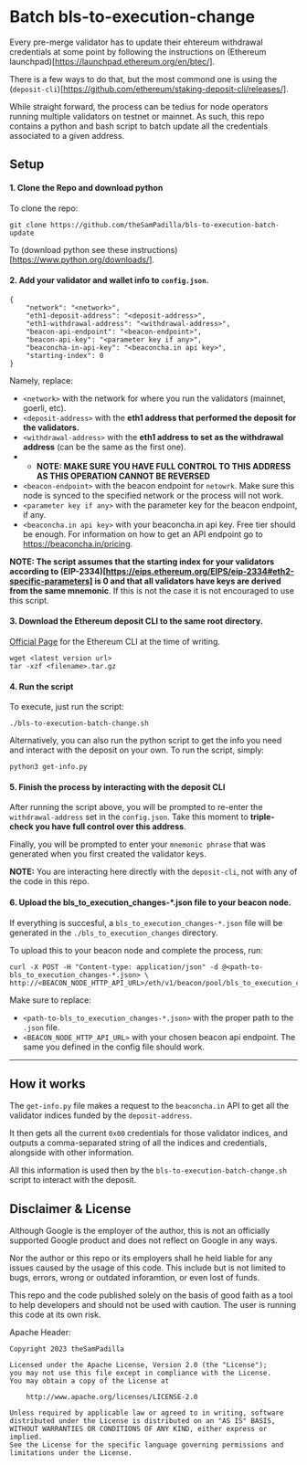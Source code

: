 # Batch bls-to-execution-change
Every pre-merge validator has to update their ehtereum withdrawal credentials at some point by following the instructions on (Ethereum launchpad)[https://launchpad.ethereum.org/en/btec/].

There is a few ways to do that, but the most commond one is using the (`deposit-cli`)[https://github.com/ethereum/staking-deposit-cli/releases/].

While straight forward, the process can be tedius for node operators running multiple validators on testnet or mainnet. As such, this repo contains a python and bash script to batch update all the credentials associated to a given address.

## Setup
#### 1. Clone the Repo and download python
To clone the repo:
```
git clone https://github.com/theSamPadilla/bls-to-execution-batch-update
```

To (download python see these instructions)[https://www.python.org/downloads/].

#### 2. Add your validator and wallet info to `config.json`.
```
{
    "network": "<network>",
    "eth1-deposit-address": "<deposit-address>",
    "eth1-withdrawal-address": "<withdrawal-address>",
    "beacon-api-endpoint": "<beacon-endpoint>",
    "beacon-api-key": "<parameter key if any>",
    "beaconcha-in-api-key": "<beaconcha.in api key>",
    "starting-index": 0
}
```
Namely, replace:
- `<network>` with the network for where you run the validators (mainnet, goerli, etc).
- `<deposit-address>` with the **eth1 address that performed the deposit for the validators.**
- `<withdrawal-address>` with the **eth1 address to set as the withdrawal address** (can be the same as the first one).
- - **NOTE: MAKE SURE YOU HAVE FULL CONTROL TO THIS ADDRESS AS THIS OPERATION CANNOT BE REVERSED**
- `<beacon-endpoint>` with the beacon endpoint for `netowrk`. Make sure this node is synced to the specified network or the process will not work.
- `<parameter key if any>` with the parameter key for the beacon endpoint, if any.
- `<beaconcha.in api key>` with your beaconcha.in api key. Free tier should be enough. For information on how to get an API endpoint go to https://beaconcha.in/pricing.

**NOTE: The script assumes that the starting index for your validators according to (EIP-2334)[https://eips.ethereum.org/EIPS/eip-2334#eth2-specific-parameters] is 0 and that all validators have keys are derived from the same mnemonic**. If this is not the case it is not encouraged to use this script.

#### 3. Download the Ethereum deposit CLI to the same root directory.
[Official Page](https://github.com/ethereum/staking-deposit-cli/releases/) for the Ethereum CLI at the time of writing.
```
wget <latest version url>
tar -xzf <filename>.tar.gz
```

#### 4. Run the script
To execute, just run the script:
```
./bls-to-execution-batch-change.sh
```

Alternatively, you can also run the python script to get the info you need and interact with the deposit on your own. To run the script, simply:
```
python3 get-info.py
```

#### 5. Finish the process by interacting with the deposit CLI
After running the script above, you will be prompted to re-enter the `withdrawal-address` set in the `config.json`. Take this moment to **triple-check you have full control over this address**.

Finally, you will be prompted to enter your `mnemonic phrase` that was generated when you first created the validator keys.

**NOTE:** You are interacting here directly with the `deposit-cli`, not with any of the code in this repo.

#### 6. Upload the bls_to_execution_changes-*.json file to your beacon node.
If everything is succesful, a `bls_to_execution_changes-*.json` file will be generated in the `./bls_to_execution_changes` directory.

To upload this to your beacon node and complete the process, run:
```
curl -X POST -H "Content-type: application/json" -d @<path-to-bls_to_execution_changes-*.json> \
http://<BEACON_NODE_HTTP_API_URL>/eth/v1/beacon/pool/bls_to_execution_changes
```

Make sure to replace:
- `<path-to-bls_to_execution_changes-*.json>` with the proper path to the `.json` file.
- `<BEACON_NODE_HTTP_API_URL>` with your chosen beacon api endpoint. The same you defined in the config file should work.

---

## How it works
The `get-info.py` file makes a request to the `beaconcha.in` API to get all the validator indices funded by the `deposit-address`.

It then gets all the current `0x00` credentials for those validator indices, and outputs a comma-separated string of all the indices and credentials, alongside with other information.

All this information is used then by the `bls-to-execution-batch-change.sh` script to interact with the deposit.

## Disclaimer & License
Although Google is the employer of the author, this is not an officially supported Google product and does not reflect on Google in any ways.

Nor the author or this repo or its employers shall he held liable for any issues caused by the usage of this code. This include but is not limited to bugs, errors, wrong or outdated inforamtion, or even lost of funds.

This repo and the code published solely on the basis of good faith as a tool to help developers and should not be used with caution. The user is running this code at its own risk.

Apache Header:
```
Copyright 2023 theSamPadilla

Licensed under the Apache License, Version 2.0 (the "License");
you may not use this file except in compliance with the License.
You may obtain a copy of the License at

    http://www.apache.org/licenses/LICENSE-2.0

Unless required by applicable law or agreed to in writing, software
distributed under the License is distributed on an "AS IS" BASIS,
WITHOUT WARRANTIES OR CONDITIONS OF ANY KIND, either express or implied.
See the License for the specific language governing permissions and
limitations under the License.
```